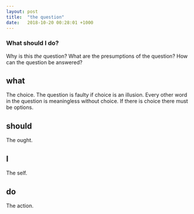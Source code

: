 ```yaml
---
layout: post
title:  "the question"
date:   2018-10-20 00:28:01 +1000
---
```


### What should I do?
Why is this *the* question? What are the presumptions of the question? How can the question be answered?

## what  
The choice.
The question is faulty if choice is an illusion.  Every other word in the question is meaningless without choice.  If there is choice there must be options.

## should
The ought.  

## I
The self.

## do
The action.
